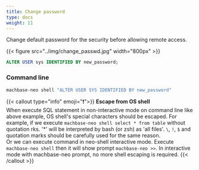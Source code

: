 ```yaml
---
title: Change password
type: docs
weight: 11
---
```


Change default password for the security before allowing remote access.

{{< figure src="../img/change_passwd.jpg" width="800px" >}}

```sql
ALTER USER sys IDENTIFIED BY new_password;
```

### Command line

```sh
machbase-neo shell "ALTER USER SYS IDENTIFIED BY new_password"
```

{{< callout type="info" emoji="❗️">}}
**Escape from OS shell**<br/>
When execute SQL statement in non-interactive mode on command line like above example,
OS shell's special characters should be escaped.
For example, if we execute `machbase-neo shell select * from table` without quotation rks.
'*' will be interpreted by bash (or zsh) as 'all files'.
`\`, `!`, `$` and quotation marks should be carefully used for the same reason.
<br/>
Or we can execute command in neo-shell interactive mode.
Execute `machbase-neo shell` then it will show prompt `machbase-neo >>`.
In interactive mode with machbase-neo prompt, no more shell escaping is required.
{{< /callout >}}
